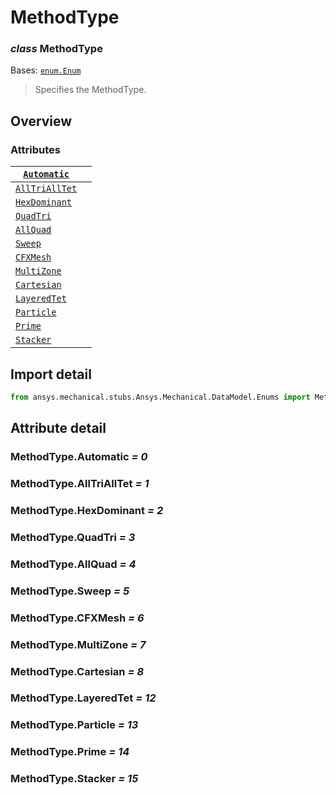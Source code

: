 # MethodType

### *class* MethodType

Bases: [`enum.Enum`](https://docs.python.org/3/library/enum.html#enum.Enum)

> Specifies the MethodType.

> <!-- !! processed by numpydoc !! -->

## Overview

### Attributes

| [`Automatic`](#MethodType.Automatic)       |    |
|--------------------------------------------|----|
| [`AllTriAllTet`](#MethodType.AllTriAllTet) |    |
| [`HexDominant`](#MethodType.HexDominant)   |    |
| [`QuadTri`](#MethodType.QuadTri)           |    |
| [`AllQuad`](#MethodType.AllQuad)           |    |
| [`Sweep`](#MethodType.Sweep)               |    |
| [`CFXMesh`](#MethodType.CFXMesh)           |    |
| [`MultiZone`](#MethodType.MultiZone)       |    |
| [`Cartesian`](#MethodType.Cartesian)       |    |
| [`LayeredTet`](#MethodType.LayeredTet)     |    |
| [`Particle`](#MethodType.Particle)         |    |
| [`Prime`](#MethodType.Prime)               |    |
| [`Stacker`](#MethodType.Stacker)           |    |

## Import detail

```python
from ansys.mechanical.stubs.Ansys.Mechanical.DataModel.Enums import MethodType
```

## Attribute detail

### MethodType.Automatic *= 0*

### MethodType.AllTriAllTet *= 1*

### MethodType.HexDominant *= 2*

### MethodType.QuadTri *= 3*

### MethodType.AllQuad *= 4*

### MethodType.Sweep *= 5*

### MethodType.CFXMesh *= 6*

### MethodType.MultiZone *= 7*

### MethodType.Cartesian *= 8*

### MethodType.LayeredTet *= 12*

### MethodType.Particle *= 13*

### MethodType.Prime *= 14*

### MethodType.Stacker *= 15*
